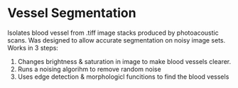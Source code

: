 # Vessel Segmentation
Isolates blood vessel from .tiff image stacks produced by photoacoustic scans. Was designed to allow accurate segmentation on noisy image sets. Works in 3 steps:

1) Changes brightness & saturation in image to make blood vessels clearer.
2) Runs a noising algorihm to remove random noise
3) Uses edge detection & morphologicl funcitions to find the blood vessels
